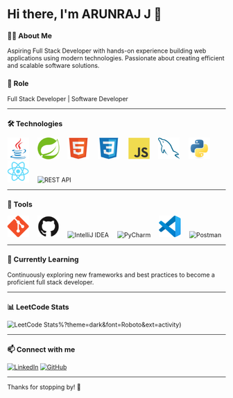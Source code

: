 # Hi there, I'm ARUNRAJ J 👋

### 👨‍💻 About Me
Aspiring Full Stack Developer with hands-on experience building web applications using modern technologies. Passionate about creating efficient and scalable software solutions.

### 💼 Role
Full Stack Developer | Software Developer

---
### 🛠️ Technologies

<p align="left">
  <img src="https://raw.githubusercontent.com/devicons/devicon/master/icons/java/java-original.svg" alt="Java" width="50" height="50"/>
  &nbsp;&nbsp;&nbsp;
  <img src="https://raw.githubusercontent.com/devicons/devicon/master/icons/spring/spring-original.svg" alt="Spring Boot" width="50" height="50"/>
  &nbsp;&nbsp;&nbsp;
  <img src="https://raw.githubusercontent.com/devicons/devicon/master/icons/html5/html5-original.svg" alt="HTML5" width="50" height="50"/>
  &nbsp;&nbsp;&nbsp;
  <img src="https://raw.githubusercontent.com/devicons/devicon/master/icons/css3/css3-original.svg" alt="CSS3" width="50" height="50"/>
  &nbsp;&nbsp;&nbsp;
  <img src="https://raw.githubusercontent.com/devicons/devicon/master/icons/javascript/javascript-original.svg" alt="JavaScript" width="50" height="50"/>
  &nbsp;&nbsp;&nbsp;
  <img src="https://raw.githubusercontent.com/devicons/devicon/master/icons/mysql/mysql-original.svg" alt="MySQL" width="50" height="50"/>
  &nbsp;&nbsp;&nbsp;
  <img src="https://raw.githubusercontent.com/devicons/devicon/master/icons/python/python-original.svg" alt="Python" width="50" height="50"/>
  &nbsp;&nbsp;&nbsp;
  <img src="https://raw.githubusercontent.com/devicons/devicon/master/icons/react/react-original.svg" alt="React" width="50" height="50"/>
  &nbsp;&nbsp;&nbsp;
  <img src="https://cdn-icons-png.flaticon.com/512/9295/9295915.png" alt="REST API" width="50" height="50"/>
</p>

---

### 🧰 Tools

<p align="left">
  <img src="https://raw.githubusercontent.com/devicons/devicon/master/icons/git/git-original.svg" alt="Git" width="50" height="50"/>
  &nbsp;&nbsp;&nbsp;
  <img src="https://raw.githubusercontent.com/devicons/devicon/master/icons/github/github-original.svg" alt="GitHub" width="50" height="50"/>
  &nbsp;&nbsp;&nbsp;
  <img src="https://resources.jetbrains.com/storage/products/company/brand/logos/IntelliJ_IDEA_icon.svg" alt="IntelliJ IDEA" width="50" height="50"/>
  &nbsp;&nbsp;&nbsp;
  <img src="https://resources.jetbrains.com/storage/products/company/brand/logos/PyCharm_icon.svg" alt="PyCharm" width="50" height="50"/>
  &nbsp;&nbsp;&nbsp;
  <img src="https://raw.githubusercontent.com/devicons/devicon/master/icons/vscode/vscode-original.svg" alt="VS Code" width="50" height="50"/>
  &nbsp;&nbsp;&nbsp;
  <img src="https://cdn.worldvectorlogo.com/logos/postman.svg" alt="Postman" width="50" height="50"/>
</p>



---

### 🌱 Currently Learning
Continuously exploring new frameworks and best practices to become a proficient full stack developer.

---


### 📊 LeetCode Stats

![LeetCode Stats](https://leetcard.jacoblin.cool/ARUNRAJ)%?theme=dark&font=Roboto&ext=activity)


---

### 📫 Connect with me

[![LinkedIn](https://img.shields.io/badge/LinkedIn-blue?style=for-the-badge&logo=linkedin&logoColor=white)](https://linkedin.com/in/arunraj05)
[![GitHub](https://img.shields.io/badge/GitHub-181717?style=for-the-badge&logo=github&logoColor=white)](https://github.com/Arunraj-Jaganathan)

---

Thanks for stopping by! 🚀
